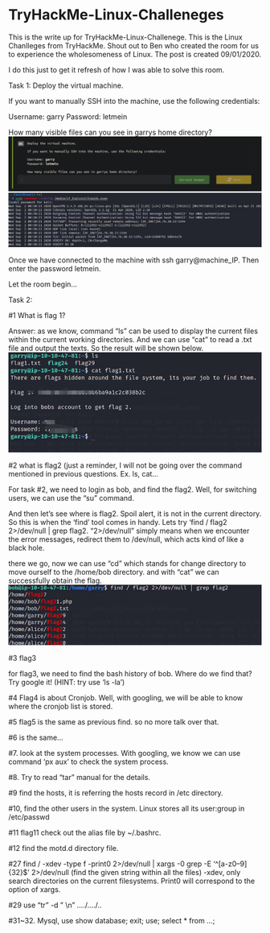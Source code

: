 # TryHackMe-Linux-Challeneges
This is the write up for TryHackMe-Linux-Challenege.
This is the Linux Chanlleges from TryHackMe. Shout out to Ben who created the room for us to experience the wholesomeness of Linux. The post is created 09/01/2020.

I do this just to get it refresh of how I was able to solve this room. 

Task 1: Deploy the virtual machine.

If you want to manually SSH into the machine, use the following credentials:

Username: garry
Password: letmein

How many visible files can you see in garrys home directory?
![t1.1](https://github.com/kiwids0220/TryHackMe-Linux-Challeneges/blob/master/t1.1.png)
![ssh](https://github.com/kiwids0220/TryHackMe-Linux-Challeneges/blob/master/ssh.png)



 

Once we have connected to the machine with ssh garry@machine_IP.  Then enter the password letmein. 

Let the room begin…

Task 2: 

#1 What is flag 1? 

Answer: as we know, command “ls” can be used to display the current files within the current working directories. And we can use “cat” to read a .txt file and output the texts. So the result will be shown below.
![linux](https://github.com/kiwids0220/TryHackMe-Linux-Challeneges/blob/master/t2.1.png)

#2 what is flag2 (just a reminder, I will not be going over the command mentioned in previous questions. Ex. ls, cat…

For task #2, we need to login as bob, and find the flag2. Well, for switching users, we can use the “su” command. 

And then let’s  see where is flag2. Spoil alert, it is not in the current directory. So this is when the ‘find’ tool comes in handy. Lets try ‘find  /  flag2 2>/dev/null | grep flag2. “2>/dev/null” simply means when we encounter the error messages, redirect them to /dev/null, which acts kind of like a black hole.

there we go, now we can use “cd” which stands for change directory to move ourself to the /home/bob directory. and with “cat” we can successfully obtain the flag.
![linux](https://github.com/kiwids0220/TryHackMe-Linux-Challeneges/blob/master/t2.2(2).png)

#3 flag3 

for flag3, we need to find the bash history of bob. Where do we find that? Try google it!  (HINT: try use ‘ls -la’) 

#4  Flag4 is about Cronjob. Well, with googling, we will be able to know where the cronjob list is stored. 

#5 flag5 is the same as previous find. so no more talk over that.

#6 is the same…

#7. look at the system processes. With googling, we know we can use command ‘px aux’ to check the system process.

#8. Try to read “tar” manual for the details. 



#9 find the hosts, it is referring the hosts record in /etc directory. 

#10, find the other users in the system. Linux stores all its user:group in /etc/passwd

 

#11 flag11 check  out the alias file by ~/.bashrc.

#12 find the motd.d directory file. 

#27 find / -xdev -type f -print0 2>/dev/null | xargs -0 grep -E ‘^[a-z0–9]{32}$’ 2>/dev/null (find the given string within all the files) -xdev, only search directories on the current filesystems. Print0 will correspond to the option of xargs.

#29 use “tr” -d ” \n” …./…./..

 

#31~32. Mysql, use show database;  exit; use; select * from …;

 
